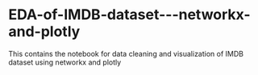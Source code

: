 # EDA-of-IMDB-dataset---networkx-and-plotly
This contains the notebook for data cleaning and visualization of IMDB dataset using networkx and plotly
